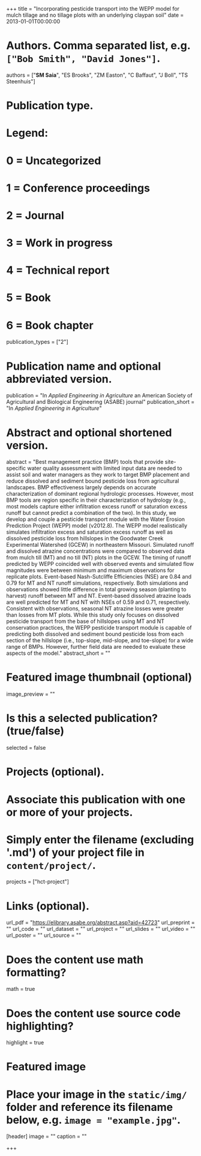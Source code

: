 +++
title = "Incorporating pesticide transport into the WEPP model for mulch tillage and no tillage plots with an underlying claypan soil"
date = 2013-01-01T00:00:00

# Authors. Comma separated list, e.g. `["Bob Smith", "David Jones"]`.
authors = ["**SM Saia**", "ES Brooks", "ZM Easton", "C Baffaut", "J Boll", "TS Steenhuis"]

# Publication type.
# Legend:
# 0 = Uncategorized
# 1 = Conference proceedings
# 2 = Journal
# 3 = Work in progress
# 4 = Technical report
# 5 = Book
# 6 = Book chapter
publication_types = ["2"]

# Publication name and optional abbreviated version.
publication = "In *Applied Engineering in Agriculture* an American Society of Agricultural and Biological Engineering (ASABE) journal"
publication_short = "In *Applied Engineering in Agriculture*"

# Abstract and optional shortened version.
abstract = "Best management practice (BMP) tools that provide site-specific water quality assessment with limited input data are needed to assist soil and water managers as they work to target BMP placement and reduce dissolved and sediment bound pesticide loss from agricultural landscapes. BMP effectiveness largely depends on accurate characterization of dominant regional hydrologic processes. However, most BMP tools are region specific in their characterization of hydrology (e.g., most models capture either infiltration excess runoff or saturation excess runoff but cannot predict a combination of the two). In this study, we develop and couple a pesticide transport module with the Water Erosion Prediction Project (WEPP) model (v2012.8). The WEPP model realistically simulates infiltration excess and saturation excess runoff as well as dissolved pesticide loss from hillslopes in the Goodwater Creek Experimental Watershed (GCEW) in northeastern Missouri. Simulated runoff and dissolved atrazine concentrations were compared to observed data from mulch till (MT) and no till (NT) plots in the GCEW. The timing of runoff predicted by WEPP coincided well with observed events and simulated flow magnitudes were between minimum and maximum observations for replicate plots. Event-based Nash-Sutcliffe Efficiencies (NSE) are 0.84 and 0.79 for MT and NT runoff simulations, respectively. Both simulations and observations showed little difference in total growing season (planting to harvest) runoff between MT and NT. Event-based dissolved atrazine loads are well predicted for MT and NT with NSEs of 0.59 and 0.71, respectively. Consistent with observations, seasonal NT atrazine losses were greater than losses from MT plots. While this study only focuses on dissolved pesticide transport from the base of hillslopes using MT and NT conservation practices, the WEPP pesticide transport module is capable of predicting both dissolved and sediment bound pesticide loss from each section of the hillslope (i.e., top-slope, mid-slope, and toe-slope) for a wide range of BMPs. However, further field data are needed to evaluate these aspects of the model."
abstract_short = ""

# Featured image thumbnail (optional)
image_preview = ""

# Is this a selected publication? (true/false)
selected = false

# Projects (optional).
#   Associate this publication with one or more of your projects.
#   Simply enter the filename (excluding '.md') of your project file in `content/project/`.
projects = ["hct-project"]

# Links (optional).
url_pdf = "https://elibrary.asabe.org/abstract.asp?aid=42723"
url_preprint = ""
url_code = ""
url_dataset = ""
url_project = ""
url_slides = ""
url_video = ""
url_poster = ""
url_source = ""

# Does the content use math formatting?
math = true

# Does the content use source code highlighting?
highlight = true

# Featured image
# Place your image in the `static/img/` folder and reference its filename below, e.g. `image = "example.jpg"`.
[header]
image = ""
caption = ""

+++